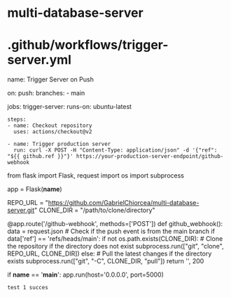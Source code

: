 # multi-database-server

# .github/workflows/trigger-server.yml
name: Trigger Server on Push

on:
  push:
    branches:
      - main

jobs:
  trigger-server:
    runs-on: ubuntu-latest

    steps:
    - name: Checkout repository
      uses: actions/checkout@v2

    - name: Trigger production server
      run: curl -X POST -H "Content-Type: application/json" -d '{"ref": "${{ github.ref }}"}' https://your-production-server-endpoint/github-webhook


from flask import Flask, request
import os
import subprocess

app = Flask(__name__)

REPO_URL = "https://github.com/GabrielChiorcea/multi-database-server.git"
CLONE_DIR = "/path/to/clone/directory"

@app.route('/github-webhook', methods=['POST'])
def github_webhook():
    data = request.json
    # Check if the push event is from the main branch
    if data['ref'] == 'refs/heads/main':
        if not os.path.exists(CLONE_DIR):
            # Clone the repository if the directory does not exist
            subprocess.run(["git", "clone", REPO_URL, CLONE_DIR])
        else:
            # Pull the latest changes if the directory exists
            subprocess.run(["git", "-C", CLONE_DIR, "pull"])
    return '', 200

if __name__ == '__main__':
    app.run(host='0.0.0.0', port=5000)







    test 1 succes

